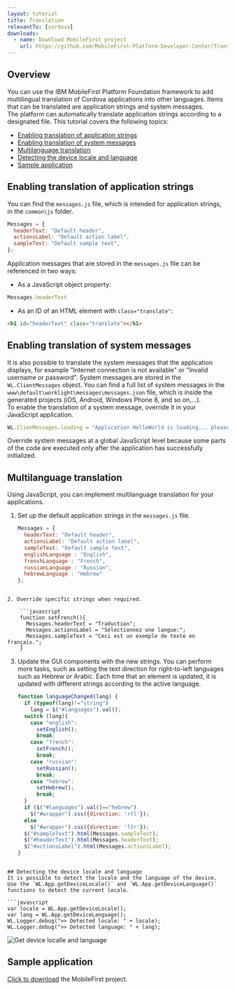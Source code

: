 ```yaml
---
layout: tutorial
title: Translation
relevantTo: [cordova]
downloads:
  - name: Download MobileFirst project
    url: https://github.com/MobileFirst-Platform-Developer-Center/Translation
---
```


## Overview
You can use the IBM MobileFirst Platform Foundation framework to add multilingual translation of Cordova applications into other languages. Items that can be translated are application strings and system messages.  
The platform can automatically translate application strings according to a designated file.
This tutorial covers the following topics:

* [Enabling translation of application strings](#enabling-translation-of-application-strings)
* [Enabling translation of system messages](#enabling-translation-of-system-messages)
* [Multilanguage translation](#multilanguage-translation)
* [Detecting the device locale and language](#detecting-the-device-locale-and-language)
* [Sample application](#sample-application)

## Enabling translation of application strings
You can find the `messages.js` file, which is intended for application strings, in the `common\js` folder.

```JavaScript
Messages = {
  headerText: "Default header",
  actionsLabel: "Default action label",
  sampleText: "Default sample text",
};
```

Application messages that are stored in the `messages.js` file can be referenced in two ways:

* As a JavaScript object property:  

```JavaScript
Messages.headerText
```

* As an ID of an HTML element with `class="translate"`:

```html
<h1 id="headerText" class="translate"></h1>
```

## Enabling translation of system messages
It is also possible to translate the system messages that the application displays, for example "Internet connection is not available" or "Invalid username or password". System messages are stored in the `WL.ClientMessages` object.
You can find a full list of system messages in the `www\default\worklight\messages\messages.json` file, which is inside the generated projects (iOS, Android, Windows Phone 8, and so on,…).  
To enable the translation of a system message, override it in your JavaScript application.

```javascript
WL.ClienMessages.loading = "Application HelloWorld is loading... please wait.";
```

Override system messages at a global JavaScript level because some parts of the code are executed only after the application has successfully initialized.

## Multilanguage translation
Using JavaScript, you can implement multilanguage translation for your applications.

1. Set up the default application strings in the `messages.js` file.

    ```javascript
    Messages = {
      headerText: "Default header",
      actionsLabel: "Default action label",
      sampleText: "Default sample text",
      englishLanguage : "English",
      frenchLanguage : "French",
      russianLanguage : "Russian",
      hebrewLanguage : "Hebrew"
    };
```

2. Override specific strings when required.

    ```javascript
    function setFrench(){
      Messages.headerText = "Traduction";
      Messages.actionsLabel = "Sélectionnez une langue:";
      Messages.sampleText = "Ceci est un exemple de texte en français.";
    }
```

3. Update the GUI components with the new strings. You can perform more tasks, such as setting the text direction for right-to-left languages such as Hebrew or Arabic. Each time that an element is updated, it is updated with different strings according to the active language.

    ```javascript
    function languageChanged(lang) {
      if (typeof(lang)!="string")
        lang = $("#languages").val();
      switch (lang){
        case "english":
          setEnglish();
          break;
        case "french":
          setFrench();
          break;
        case "russian":
          setRussian();
          break;
        case "hebrew":
          setHebrew();
          break;
      }       
      if ($("#languages").val()=="hebrew")
        $("#wrapper").css({direction: 'rtl'});
      else
        $("#wrapper").css({direction: 'ltr'});
      $("#sampleText").html(Messages.sampleText);
      $("#headerText").html(Messages.headerText);
      $("#actionsLabel").html(Messages.actionsLabel);
    }
```

## Detecting the device locale and language
It is possible to detect the locale and the language of the device.
Use the `WL.App.getDeviceLocale()` and `WL.App.getDeviceLanguage()` functions to detect the current locale.

```javascript
var locale = WL.App.getDeviceLocale();
var lang = WL.App.getDeviceLanguage();
WL.Logger.debug(">> Detected locale: " + locale);
WL.Logger.debug(">> Detected language: " + lang);
```

![Get device localle and language](DeviceLocaleLangugae.png)

## Sample application
[Click to download](https://github.com/MobileFirst-Platform-Developer-Center/Translation)  the MobileFirst project.  
